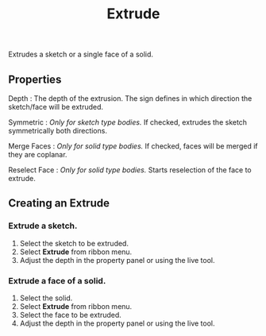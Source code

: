 ﻿---
uid: 240a3c08-f9a0-4e31-88e0-7b034c1d9f9d
title: Extrude
---
Extrudes a sketch or a single face of a solid.

## Properties
Depth
:   The depth of the extrusion. The sign defines in which direction the sketch/face will be extruded.

Symmetric
:   _Only for sketch type bodies._
    If checked, extrudes the sketch symmetrically both directions.

Merge Faces
:   _Only for solid type bodies._
    If checked, faces will be merged if they are coplanar.

Reselect Face
:   _Only for solid type bodies._
    Starts reselection of the face to extrude.

## Creating an Extrude

### Extrude a sketch.
1. Select the sketch to be extruded.
2. Select __Extrude__ from ribbon menu.
3. Adjust the depth in the property panel or using the live tool.

### Extrude a face of a solid.
1. Select the solid.
2. Select __Extrude__ from ribbon menu.
3. Select the face to be extruded.
4. Adjust the depth in the property panel or using the live tool.
